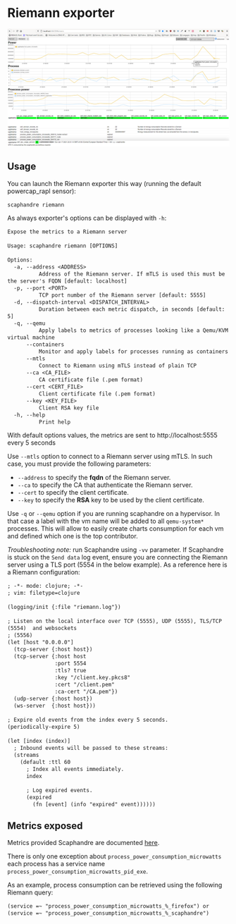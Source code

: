 # Riemann exporter

![riemann exporter](images/riemann_exporter.png)

## Usage

You can launch the Riemann exporter this way (running the default powercap_rapl sensor):

	scaphandre riemann

As always exporter's options can be displayed with `-h`:

```
Expose the metrics to a Riemann server

Usage: scaphandre riemann [OPTIONS]

Options:
  -a, --address <ADDRESS>
          Address of the Riemann server. If mTLS is used this must be the server's FQDN [default: localhost]
  -p, --port <PORT>
          TCP port number of the Riemann server [default: 5555]
  -d, --dispatch-interval <DISPATCH_INTERVAL>
          Duration between each metric dispatch, in seconds [default: 5]
  -q, --qemu
          Apply labels to metrics of processes looking like a Qemu/KVM virtual machine
      --containers
          Monitor and apply labels for processes running as containers
      --mtls
          Connect to Riemann using mTLS instead of plain TCP
      --ca <CA_FILE>
          CA certificate file (.pem format)
      --cert <CERT_FILE>
          Client certificate file (.pem format)
      --key <KEY_FILE>
          Client RSA key file
  -h, --help
          Print help
```

With default options values, the metrics are sent to http://localhost:5555 every 5 seconds

Use `--mtls` option to connect to a Riemann server using mTLS. In such case, you must provide the following parameters:
* `--address` to specify the **fqdn** of the Riemann server.
* `--ca` to specify the CA that authenticate the Riemann server.
* `--cert` to specify the client certificate.
* `--key` to specify the **RSA** key to be used by the client certificate.

Use `-q` or `--qemu` option if you are running scaphandre on a hypervisor. In that case a label with the vm name will be added to all `qemu-system*` processes.
This will allow to easily create charts consumption for each vm and defined which one is the top contributor.

*Troubleshooting note:* run  Scaphandre using `-vv` parameter. If Scaphandre is stuck on the `Send data` log event, ensure you are connecting the Riemann server using a TLS port (5554 in the below example).
As a reference here is a Riemann configuration:
```
; -*- mode: clojure; -*-
; vim: filetype=clojure

(logging/init {:file "riemann.log"})

; Listen on the local interface over TCP (5555), UDP (5555), TLS/TCP (5554)  and websockets
; (5556)
(let [host "0.0.0.0"]
  (tcp-server {:host host})
  (tcp-server {:host host
               :port 5554
               :tls? true
               :key "/client.key.pkcs8"
               :cert "/client.pem"
               :ca-cert "/CA.pem"})
  (udp-server {:host host})
  (ws-server  {:host host}))

; Expire old events from the index every 5 seconds.
(periodically-expire 5)

(let [index (index)]
  ; Inbound events will be passed to these streams:
  (streams
    (default :ttl 60
      ; Index all events immediately.
      index

      ; Log expired events.
      (expired
        (fn [event] (info "expired" event))))))
```

## Metrics exposed

Metrics provided Scaphandre are documented [here](references/metrics.md).

There is only one exception about `process_power_consumption_microwatts` each process has a service name `process_power_consumption_microwatts_pid_exe`.

As an example, process consumption can be retrieved using the following Riemann query:
```
(service =~ "process_power_consumption_microwatts_%_firefox") or (service =~ "process_power_consumption_microwatts_%_scaphandre")
```
